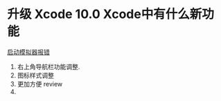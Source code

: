 # 升级 Xcode 10.0 Xcode中有什么新功能


[启动模拟器报错](https://forums.developer.apple.com/message/332077#332077)

1. 右上角导航栏功能调整.
2. 图标样式调整
3. 更加方便 review
4. 

